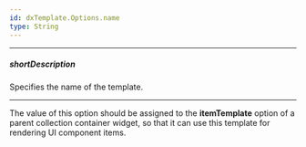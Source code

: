 ```yaml
---
id: dxTemplate.Options.name
type: String
---
```

---
##### shortDescription
Specifies the name of the template.

---
The value of this option should be assigned to the **itemTemplate** option of a parent collection container widget, so that it can use this template for rendering UI component items.